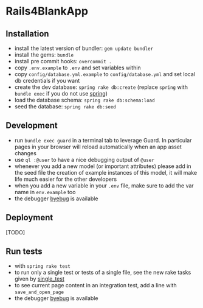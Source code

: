 # Rails4BlankApp

## Installation

* install the latest version of bundler: `gem update bundler`
* install the gems: `bundle`
* install pre commit hooks: `overcommit .`
* copy `.env.example` to `.env` and set variables within
* copy `config/database.yml.example` to `config/database.yml` and set local db credentials if you want
* create the dev database: `spring rake db:create` (replace `spring` with `bundle exec` if you do not use [spring](https://github.com/jonleighton/spring))
* load the database schema: `spring rake db:schema:load`
* seed the database: `spring rake db:seed`

## Development

* run `bundle exec guard` in a terminal tab to leverage Guard. In particular
pages in your browser will reload automatically when an app asset changes
* use `ql :@user` to have a nice debugging output of `@user`
* whenever you add a new model (or important attributes) please add in the seed
file the creation of example instances of this model, it will make life much
easier for the other developers
* when you add a new variable in your `.env` file, make sure to add the var name
in `env.example` too
* the debugger [byebug](https://github.com/deivid-rodriguez/byebug) is available

## Deployment

[TODO]

## Run tests

* with `spring rake test`
* to run only a single test or tests of a single file, see the new rake tasks given by [single_test](https://github.com/grosser/single_test)
* to see current page content in an integration test, add a line with `save_and_open_page`
* the debugger [byebug](https://github.com/deivid-rodriguez/byebug) is available

